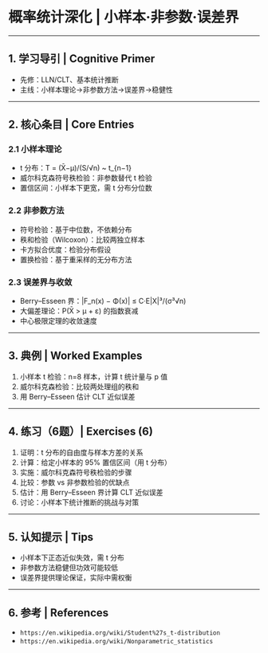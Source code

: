 # 概率统计深化 | 小样本·非参数·误差界

---

## 1. 学习导引 | Cognitive Primer

- 先修：LLN/CLT、基本统计推断
- 主线：小样本理论→非参数方法→误差界→稳健性

---

## 2. 核心条目 | Core Entries

### 2.1 小样本理论

- t 分布：T = (X̄−μ)/(S/√n) ~ t_{n−1}
- 威尔科克森符号秩检验：非参数替代 t 检验
- 置信区间：小样本下更宽，需 t 分布分位数

### 2.2 非参数方法

- 符号检验：基于中位数，不依赖分布
- 秩和检验（Wilcoxon）：比较两独立样本
- 卡方拟合优度：检验分布假设
- 置换检验：基于重采样的无分布方法

### 2.3 误差界与收敛

- Berry–Esseen 界：|F_n(x) − Φ(x)| ≤ C·E|X|³/(σ³√n)
- 大偏差理论：P(X̄ > μ + ε) 的指数衰减
- 中心极限定理的收敛速度

---

## 3. 典例 | Worked Examples

1) 小样本 t 检验：n=8 样本，计算 t 统计量与 p 值
2) 威尔科克森检验：比较两处理组的秩和
3) 用 Berry–Esseen 估计 CLT 近似误差

---

## 4. 练习（6题）| Exercises (6)

1) 证明：t 分布的自由度与样本方差的关系
2) 计算：给定小样本的 95% 置信区间（用 t 分布）
3) 实施：威尔科克森符号秩检验的步骤
4) 比较：参数 vs 非参数检验的优缺点
5) 估计：用 Berry–Esseen 界计算 CLT 近似误差
6) 讨论：小样本下统计推断的挑战与对策

---

## 5. 认知提示 | Tips

- 小样本下正态近似失效，需 t 分布
- 非参数方法稳健但功效可能较低
- 误差界提供理论保证，实际中需权衡

---

## 6. 参考 | References

- `https://en.wikipedia.org/wiki/Student%27s_t-distribution`
- `https://en.wikipedia.org/wiki/Nonparametric_statistics`
